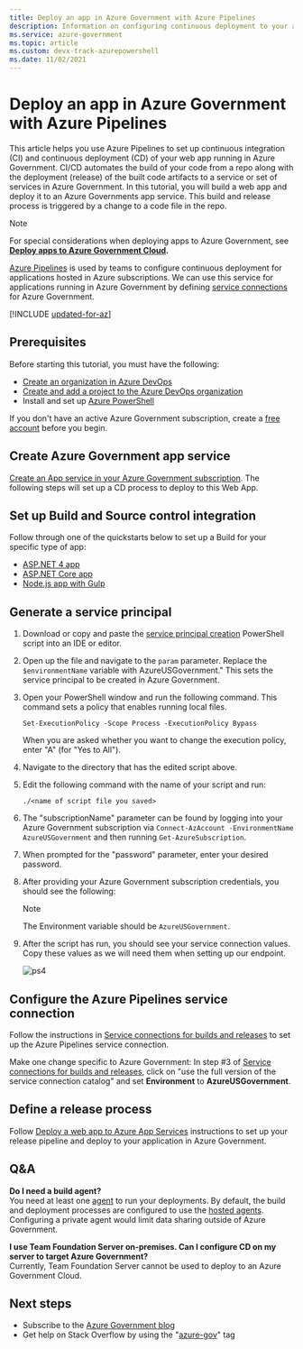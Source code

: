 ```yaml
---
title: Deploy an app in Azure Government with Azure Pipelines
description: Information on configuring continuous deployment to your applications hosted with a subscription in Azure Government by connecting from Azure Pipelines.
ms.service: azure-government
ms.topic: article
ms.custom: devx-track-azurepowershell
ms.date: 11/02/2021 
---
```


# Deploy an app in Azure Government with Azure Pipelines

This article helps you use Azure Pipelines to set up continuous integration (CI) and continuous deployment (CD) of your web app running in Azure Government. CI/CD automates the build of your code from a repo along with the deployment (release) of the built code artifacts to a service or set of services in Azure Government. In this tutorial, you will build a web app and deploy it to an Azure Governments app service. This build and release process is triggered by a change to a code file in the repo.

> [!NOTE]
> For special considerations when deploying apps to Azure Government, see **[Deploy apps to Azure Government Cloud](/azure/devops/pipelines/library/government-cloud).**

[Azure Pipelines](/azure/devops/pipelines/get-started/) is used by teams to configure continuous deployment for applications hosted in Azure subscriptions. We can use this service for applications running in Azure Government by defining [service connections](/azure/devops/pipelines/library/service-endpoints) for Azure Government. 

[!INCLUDE [updated-for-az](../../includes/updated-for-az.md)]

## Prerequisites

Before starting this tutorial, you must have the following:

+ [Create an organization in Azure DevOps](/azure/devops/organizations/accounts/create-organization)
+ [Create and add a project to the Azure DevOps organization](/azure/devops/organizations/projects/create-project?;bc=%2fazure%2fdevops%2fuser-guide%2fbreadcrumb%2ftoc.json&tabs=new-nav&toc=%2fazure%2fdevops%2fuser-guide%2ftoc.json)
+ Install and set up [Azure PowerShell](/powershell/azure/install-az-ps)

If you don't have an active Azure Government subscription, create a [free account](https://azure.microsoft.com/overview/clouds/government/) before you begin.

## Create Azure Government app service 

[Create an App service in your Azure Government subscription](documentation-government-howto-deploy-webandmobile.md). 
The following steps will set up a CD process to deploy to this Web App. 

## Set up Build and Source control integration

Follow through one of the quickstarts below to set up a Build for your specific type of app: 

- [ASP.NET 4 app](/azure/devops/pipelines/apps/aspnet/build-aspnet-4)
- [ASP.NET Core app](/azure/devops/pipelines/languages/dotnet-core?tabs=yaml)
- [Node.js app with Gulp](/azure/devops/pipelines/languages/javascript?tabs=yaml)

## Generate a service principal 

1. Download or copy and paste the [service principal creation](https://github.com/yujhongmicrosoft/spncreationn/blob/master/spncreation.ps1) PowerShell script into an IDE or editor.

2. Open up the file and navigate to the `param` parameter. Replace the `$environmentName` variable with 
AzureUSGovernment." This sets the service principal to be created in Azure Government.

3. Open your PowerShell window and run the following command. This command sets a policy that enables running local files.

   `Set-ExecutionPolicy -Scope Process -ExecutionPolicy Bypass`

   When you are asked whether you want to change the execution policy, enter "A" (for "Yes to All").

4. Navigate to the directory that has the edited script above.

5. Edit the following command with the name of your script and run:

   `./<name of script file you saved>`

6. The "subscriptionName" parameter can be found by logging into your Azure Government subscription via `Connect-AzAccount -EnvironmentName AzureUSGovernment` and then running `Get-AzureSubscription`. 

7. When prompted for the "password" parameter, enter your desired password. 

8. After providing your Azure Government subscription credentials, you should see the following: 

    > [!NOTE]
    > The Environment variable should be `AzureUSGovernment`.

9. After the script has run, you should see your service connection values. Copy these values as we will need them when setting up our endpoint.

   ![ps4](./media/documentation-government-vsts-img11.png)

## Configure the Azure Pipelines service connection

Follow the instructions in [Service connections for builds and releases](/azure/devops/pipelines/library/service-endpoints) to set up the Azure Pipelines service connection. 

Make one change specific to Azure Government: In step #3 of [Service connections for builds and releases](/azure/devops/pipelines/library/service-endpoints), click on "use the full version of the service connection catalog" and set **Environment** to **AzureUSGovernment**.

## Define a release process

Follow [Deploy a web app to Azure App Services](/azure/devops/pipelines/apps/cd/deploy-webdeploy-webapps) instructions to set up your release pipeline and deploy to your application in Azure Government.

## Q&A

**Do I need a build agent?** <br/>
You need at least one [agent](/azure/devops/pipelines/agents/agents) to run your deployments. By default, the build and deployment processes are configured to use the [hosted agents](/azure/devops/pipelines/agents/agents#microsoft-hosted-agents). Configuring a private agent would limit data sharing outside of Azure Government.

**I use Team Foundation Server on-premises. Can I configure CD on my server to target Azure Government?** <br/>
Currently, Team Foundation Server cannot be used to deploy to an Azure Government Cloud.

## Next steps

- Subscribe to the [Azure Government blog](https://blogs.msdn.microsoft.com/azuregov/)
- Get help on Stack Overflow by using the "[azure-gov](https://stackoverflow.com/questions/tagged/azure-gov)" tag
